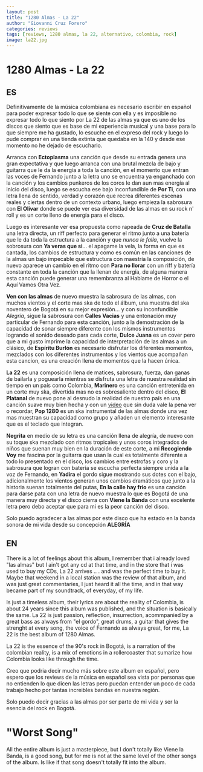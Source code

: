 ```yaml
---
layout: post
title: "1280 Almas - La 22"
author: "Giovanni Cruz Forero"
categories: reviews
tags: [reviews, 1280 almas, la 22, alternativo, colombia, rock]
image: la22.jpg
---
```


# 1280 Almas - La 22

## ES

Definitivamente de la música colombiana es necesario escribir en español para poder expresar todo lo que se siente con ella y es imposible no expresar todo lo que siento por La 22 de las almas ya que es uno de los discos que siento que es base de mi experiencia musical y una base para lo que siempre me ha gustado, lo escuche en el expreso del rock y luego lo pude comprar en una tienda extinta que quedaba en la 140 y desde ese momento no he dejado de escucharlo.

Arranca con **Ectoplasma** una canción que desde su entrada genera una gran expectativa y que luego arranca con una brutal mezcla de bajo y guitarra que le da la energía a toda la canción, en el momento que entran las voces de Fernando junto a la letra uno se encuentra ya enganchado con la canción y los cambios punkeros de los coros le dan aun mas energía al inicio del disco, luego se escucha ese bajo inconfundible de **Por Ti**, con una letra llena de sentido, verdad y corazón que recrea diferentes escenas reales y ciertas dentro de un contexto urbano, luego empieza la sabrosura con **El Olivar** donde se puede ver esa diversidad de las almas en su rock n' roll y es un corte lleno de energía para el disco. 

Luego es interesante ver esa propuesta como rapeada de **Cruz de Batalla** una letra directa, un riff perfecto para generar el ritmo junto a una batería que le da toda la estructura a la canción y que *nunca le falla*, vuelve la sobrosura con **Ya veras que si**... el apagame la vela, la forma en que es cantada, los cambios de estructura y como es común en las canciones de la almas un bajo impecable que estructura con maestría la composición, de nuevo aparece un cambio en el ritmo con **Para no llorar** con un riff y batería constante en toda la canción que la llenan de energía, de alguna manera esta canción puede generar una remembranza al Hablame de Horror o el Aquí Vamos Otra Vez.

**Ven con las almas** de nuevo muestra la sabrosura de las almas, con muchos vientos y el corte mas ska de todo el álbum, una muestra del ska noventero de Bogotá en su mejor expresión... y con su inconfundible *Alegría*, sigue la sabrosura con **Calles Vacias** y una entonación muy particular de Fernando para esta canción, junto a la demostración de la capacidad de sonar siempre diferente con los mismos instrumentos logrando el sonido deseado para cada corte, **Dulce Juana** es un cover pero que a mi gusto imprime la capacidad de interpretación de las almas a un clásico, de **Espíritu Burlón** es necesario disfrutar los diferentes momentos, mezclados con los diferentes instrumentos y los vientos que acompañan esta cancion, es una creación llena de momentos que la hacen única.

**La 22** es una composición llena de matices, sabrosura, fuerza, dan ganas de bailarla y poguearla mientras se disfruta una letra de nuestra realidad sin tiempo en un país como Colombia, **Marinero** es una canción entretenida en un corte muy ska, divertida mas no es sobresaliente dentro del disco, **El Platanal** de nuevo pone al desnudo la realidad de nuestro país en una canción suave muy bien hecha y con un [video](https://youtu.be/q3WAlMdk92w) que sin duda vale la pena ver o recordar, **Pop 1280** es un ska instrumental de las almas donde una vez mas muestran su capacidad como grupo y añaden un elemento interesante que es el teclado que integran.

**Negrita** en medio de su letra es una canción llena de alegría, de nuevo con su toque ska mezclado con ritmos tropicales y unos coros integrados de niños que suenan muy bien en la duración de este corte, a mi **Recogiendo Voy** me fascina por la guitarra que usan la cual es totalmente diferente a todo lo presentado en el disco, los cambios entre estrofas y coro y la sabrosura que logran con batería se escucha perfecta siempre unida a la voz de Fernando, en **Yadira** el gordo sigue mostrando sus dotes con el bajo, adicionalmente los vientos generan unos cambios dramáticos que junto a la historia suenan totalmente del putas, **En la calle hay frio** es una canción para darse pata con una letra de nuevo muestra lo que es Bogotá de una manera muy directa y el disco cierra con **Viene la Banda** con una excelente letra pero debo aceptar que para mi es la peor canción del disco.

Solo puedo agradecer a las almas por este disco que ha estado en la banda sonora de mi vida desde su concepción **ALEGRÍA**

## EN

There is a lot of feelings about this album, I remember that i already loved "las almas" but I ain't got any cd at that time, and in the store that i was used to buy my CDs, La 22 arrives .. . and was the perfect time to buy it. Maybe that weekend in a local station was the review of that album, and was just great commentaries, I just heard it all the time, and in that way became part of my soundtrack, of everyday, of my life.

Is just a timeless album, their lyrics are about the reality of Colombia, is about 24 years since this album was published, and the situation is basically the same. La 22 is just passion, reflection, insurrection, acommpanied by a great bass as always from "el gordo", great drums, a guitar that gives the strenght at every song, the voice of Fernando as always great, for me, La 22 is the best album of 1280 Almas.

La 22 is the essence of the 90's rock in Bogotá, is a narration of the colombian reality, is a mix of emotions in a rollercoaster that sumarize how Colombia looks like through the time.

Creo que podria decir mucho más sobre este album en español, pero espero que los reviews de la música en español sea vista por personas que no entienden lo que dicen las letras pero puedan entender un poco de cada trabajo hecho por tantas increibles bandas en nuestra región.

Solo puedo decir gracias a las almas por ser parte de mi vida y ser la esencia del rock en Bogotá.

# "Worst Song"

All the entire album is just a masterpiece, but I don't totally like Viene la Banda, is a good song, but for me is not at the same level of the other songs of the album. Is like if that song doesn't totally fit into the album.
